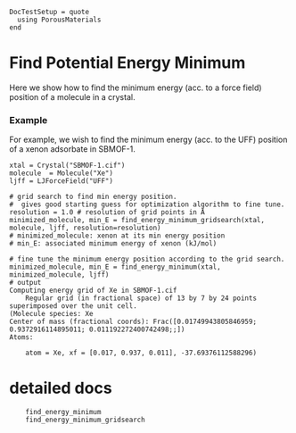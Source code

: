 ```@meta
DocTestSetup = quote
  using PorousMaterials
end
```

# Find Potential Energy Minimum

Here we show how to find the minimum energy (acc. to a force field) position of a molecule in a crystal.

### Example

For example, we wish to find the minimum energy (acc. to the UFF) position of a xenon adsorbate in SBMOF-1. 

```jldoctest
xtal = Crystal("SBMOF-1.cif")
molecule  = Molecule("Xe")
ljff = LJForceField("UFF")

# grid search to find min energy position.
#  gives good starting guess for optimization algorithm to fine tune.
resolution = 1.0 # resolution of grid points in Å
minimized_molecule, min_E = find_energy_minimum_gridsearch(xtal, molecule, ljff, resolution=resolution)
# minimized_molecule: xenon at its min energy position
# min_E: associated minimum energy of xenon (kJ/mol)

# fine tune the minimum energy position according to the grid search.
minimized_molecule, min_E = find_energy_minimum(xtal, minimized_molecule, ljff)
# output
Computing energy grid of Xe in SBMOF-1.cif
	Regular grid (in fractional space) of 13 by 7 by 24 points superimposed over the unit cell.
(Molecule species: Xe
Center of mass (fractional coords): Frac([0.01749943805846959; 0.9372916114895011; 0.011192272400742498;;])
Atoms:

	atom = Xe, xf = [0.017, 0.937, 0.011], -37.69376112588296)
```

# detailed docs
```@docs
    find_energy_minimum
    find_energy_minimum_gridsearch
```
